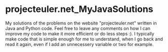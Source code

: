 # projecteuler.net_MyJavaSolutions
My solutions of the problems on the website "projecteuler.net" written in Java and Python code. Feel free to leave any comments on how I can improve my code to make it more efficient or do less steps :).
I typically make code that is simple enough for me to understand, when I go back and read it again, even if I add an unnecessery variable or two for example.
